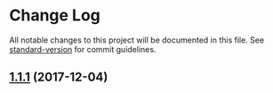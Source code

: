 # Change Log

All notable changes to this project will be documented in this file. See [standard-version](https://github.com/conventional-changelog/standard-version) for commit guidelines.

<a name="1.1.1"></a>
## [1.1.1](https://bitbucket.org/delbiolabs/automaton-js/compare/1.0.0...1.1.1) (2017-12-04)
